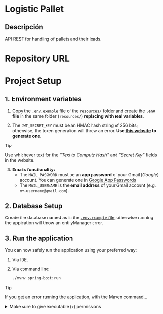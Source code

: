 # Logistic Pallet
## Descripción

API REST for handling of pallets and their loads.
# Repository URL



# Project Setup

## 1. Environment variables

1. Copy the [`.env.example`](./src/main/resources/.env.example) file of the `resources/` folder and create the **`.env` file**  in the same folder (`resources/`) **replacing with real variables**.

2. The `JWT_SECRET_KEY` must be an HMAC hash string of 256 bits; otherwise, the token generation will throw an error. **Use [this website](https://www.devglan.com/online-tools/hmac-sha256-online?ref=blog.tericcabrel.com) to generate one**.

> [!TIP]
> Use whichever text for the *"Text to Compute Hash"* and *"Secret Key"* fields in the website.

3. **Emails functionality:** 
   - The `MAIL_PASSWORD` must be an **app password** of your Gmail (*Google*) account. You can generate one in [Google App Passwords](https://myaccount.google.com/apppasswords)
   - The `MAIL_USERNAME` is the **email address** of your Gmail account (e.g. `my-username@gmail.com`).

## 2. Database Setup
Create the database named as in the [`.env.example` file](./src/main/resources/.env.example), otherwise running the appication will throw an entityManager error.

## 3. Run the application
You can now safely run the application using your preferred way:
1. Via IDE.
2. Via command line:

    ```bash
    ./mvnw spring-boot:run
    ```
> [!TIP]
> If you get an error running the application, with the Maven command... 
> <details>
> <summary>Make sure to give executable (<code>x</code>) permissions</summary>
> <pre>chmod ugo+x ./mvnw</pre>
> </details>